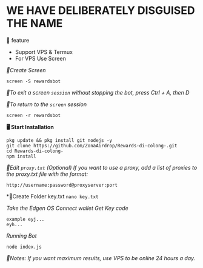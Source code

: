 # WE HAVE DELIBERATELY DISGUISED THE NAME 

📝 feature 
- Support VPS & Termux
- For VPS Use Screen

*🔖Create Screen*

````
screen -S rewardsbot
````
*🔖To exit a screen `session` without stopping the bot, press Ctrl + A, then D*

*🔖To return to the `screen` session*

````
screen -r rewardsbot
````
**🖥️ Start Installation**

````
pkg update && pkg install git nodejs -y
git clone https://github.com/ZonaAirdrop/Rewards-di-colong-.git
cd Rewards-di-colong-
npm install
````
*🔖Edit `proxy.txt` (Optional)
If you want to use a proxy, add a list of proxies to the proxy.txt file with the format:*

````
http://username:password@proxyserver:port
````
*🔖Create Folder key.txt `nano key.txt`

*Take the Edgen OS Connect wallet Get Key code* 

````
example eyj...
eyh...
````
*Running Bot*

````
node index.js
````

*📝Notes: If you want maximum results, use VPS to be online 24 hours a day.*
